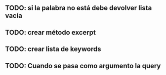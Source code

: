 ## TODO: si la palabra no está debe devolver lista vacía
## TODO: crear método excerpt
## TODO: crear lista de keywords
## TODO: Cuando se pasa como argumento la query
